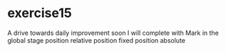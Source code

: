 # exercise15
A drive towards daily improvement
soon I will complete with Mark in the global stage
position relative
position fixed
position absolute
